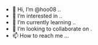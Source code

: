 - 👋 Hi, I’m @hoo08 ..
- 👀 I’m interested in ..
- 🌱 I’m currently learning ..
- 💞️ I’m looking to collaborate on .
- 📫 How to reach me ...


<!---
hoo08/hoo08 is a ✨ special ✨ repository because its `README.md` (this file) appears on your GitHub profile.
You can click the Preview link to take a look at your changes.
--->
